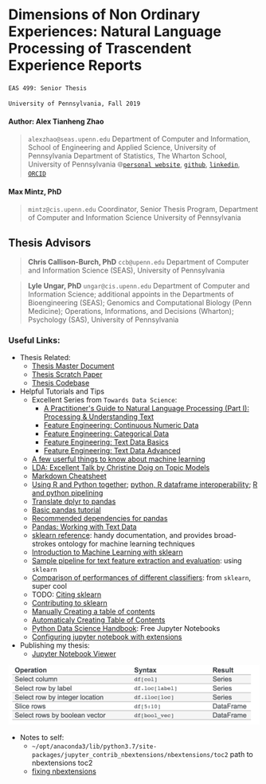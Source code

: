 # Dimensions of Non Ordinary Experiences: Natural Language Processing of Trascendent Experience Reports

`EAS 499: Senior Thesis`

`University of Pennsylvania, Fall 2019`

#### Author: **Alex Tianheng Zhao**
> `alexzhao@seas.upenn.edu`
> Department of Computer and Information, School of Engineering and Applied Science, University of Pennsylvania
> Department of Statistics, The Wharton School, University of Pennsylvania
> 🌐[`personal website`](https://alextzhao.io), [`github`](https://github.com/alextzhao), [`linkedin`](https://www.linkedin.com/in/alextzhao), [`ORCID`](https://orcid.org/0000-0001-6745-5980)


#### **Max Mintz, PhD**
> `mintz@cis.upenn.edu`
> Coordinator, Senior Thesis Program, Department of Computer and Information Science
> University of Pennsylvania


## **Thesis Advisors**
> **Chris Callison-Burch, PhD**
> `ccb@upenn.edu`
> Department of Computer and Information Science (SEAS), University of Pennsylvania

> **Lyle Ungar, PhD**
> `ungar@cis.upenn.edu`
> Department of Computer and Information Science; additional appoints in the Departments of Bioengineering (SEAS); Genomics and Computational Biology (Penn Medicine); Operations, Informations, and Decisions (Wharton); Psychology (SAS), University of Pennsylvania


### **Useful Links:**
- Thesis Related:
    - [Thesis Master Document](https://docs.google.com/document/d/1dk1xXyfHqfdn5Tld-KZu7toiNYQeJHQv7BUlG7uSqP4/edit#)
    - [Thesis Scratch Paper](https://docs.google.com/document/d/1BP5Z2J9tJvRJB5J-hthQIGrdSnD0Bcvctd7kHqbUUKw/edit?usp=sharing)
    - [Thesis Codebase](https://github.com/alextzhao/psychedelicNLP)
- Helpful Tutorials and Tips
     - Excellent Series from `Towards Data Science`:
         - [A Practitioner's Guide to Natural Language Processing (Part I): Processing & Understanding Text](https://towardsdatascience.com/a-practitioners-guide-to-natural-language-processing-part-i-processing-understanding-text-9f4abfd13e72)
         - [Feature Engineering: Continuous Numeric Data](https://towardsdatascience.com/understanding-feature-engineering-part-1-continuous-numeric-data-da4e47099a7b)
         - [Feature Engineering: Categorical Data](https://homes.cs.washington.edu/~pedrod/papers/cacm12.pdf)
         - [Feature Engineering: Text Data Basics](https://towardsdatascience.com/understanding-feature-engineering-part-3-traditional-methods-for-text-data-f6f7d70acd41)
         - [Feature Engineering: Text Data Advanced](https://towardsdatascience.com/understanding-feature-engineering-part-4-deep-learning-methods-for-text-data-96c44370bbfa)
     - [A few userful things to know about machine learning](https://homes.cs.washington.edu/~pedrod/papers/cacm12.pdf)
     - [LDA: Excellent Talk by Christine Doig on Topic Models](http://chdoig.github.io/pygotham-topic-modeling/#/)
     - [Markdown Cheatsheet](https://github.com/adam-p/markdown-here/wiki/Markdown-Cheatsheet#links)
     - [Using R and Python together](https://stackoverflow.com/questions/39008069/r-and-python-in-one-jupyter-notebook); [python, R dataframe interoperability](https://rpy2.github.io/doc/latest/html/pandas.html); [R and python pipelining](https://blog.revolutionanalytics.com/2016/01/pipelining-r-python.html)
     - [Translate dplyr to pandas](https://pandas.pydata.org/pandas-docs/stable/getting_started/comparison/comparison_with_r.html)
     - [Basic pandas tutorial](https://pandas.pydata.org/pandas-docs/stable/getting_started/10min.html#min)
     - [Recommended dependencies for pandas](https://pandas.pydata.org/pandas-docs/stable/install.html#install-recommended-dependencies)
     - [Pandas: Working with Text Data](https://pandas.pydata.org/pandas-docs/stable/user_guide/text.html)
     - [sklearn reference](https://scikit-learn.org/stable/modules/classes.html): handy documentation, and provides broad-strokes ontology for machine learning techniques
     - [Introduction to Machine Learning with sklearn](https://scikit-learn.org/stable/tutorial/basic/tutorial.html)
     - [Sample pipeline for text feature extraction and evaluation](https://scikit-learn.org/stable/auto_examples/model_selection/grid_search_text_feature_extraction.html#sphx-glr-auto-examples-model-selection-grid-search-text-feature-extraction-py): using `sklearn`
     - [Comparison of performances of different classifiers](https://scikit-learn.org/stable/auto_examples/classification/plot_classifier_comparison.html#sphx-glr-auto-examples-classification-plot-classifier-comparison-py): from `sklearn`, super cool
     - TODO: [Citing sklearn](https://scikit-learn.org/stable/about.html#citing-scikit-learn)
     - [Contributing to sklearn](https://scikit-learn.org/stable/developers/contributing.html)
     - [Manually Creating a table of contents](https://medium.com/@sambozek/ipython-er-jupyter-table-of-contents-69bb72cf39d3)
     - [Automaticaly Creating Table of Contents](https://jupyter-contrib-nbextensions.readthedocs.io/en/latest/nbextensions/toc2/README.html)
     - [Python Data Science Handbook](https://github.com/jakevdp/PythonDataScienceHandbook): Free Jupyter Notebooks
     - [Configuring jupyter notebook with extensions](https://github.com/Jupyter-contrib/jupyter_nbextensions_configurator)
- Publishing my thesis:
    - [Jupyter Notebook Viewer](https://nbviewer.jupyter.org/)


![Pandas Indexing Cheatsheet](./pandas_indexing_cheatsheet.png)
- Notes to self:
    - `~/opt/anaconda3/lib/python3.7/site-packages/jupyter_contrib_nbextensions/nbextensions/toc2` path to nbextensions toc2
    - [fixing nbextensions](https://github.com/ipython-contrib/jupyter_contrib_nbextensions/issues/1090)
